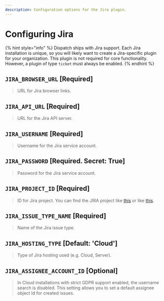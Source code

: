 ```yaml
---
description: Configuration options for the Jira plugin.
---
```


# Configuring Jira

{% hint style="info" %}
Dispatch ships with Jira support. Each Jira installation is unique, so you will likely want to create a Jira-specific plugin for your organization. This plugin is not required for core functionality. However, a plugin of type `ticket` must always be enabled.
{% endhint %}

## `JIRA_BROWSER_URL` \[Required\]

> URL for Jira browser links.

## `JIRA_API_URL` \[Required\]

> URL for the Jira API server.

## `JIRA_USERNAME` \[Required\]

> Username for the Jira service account.

## `JIRA_PASSWORD` \[Required. Secret: True\]

> Password for the Jira service account.

## `JIRA_PROJECT_ID` \[Required\]

> ID for Jira project. You can find the JIRA project like [this](https://community.atlassian.com/t5/Jira-questions/JIRA-Project-ID/qaq-p/193094) or like [this](https://confluence.atlassian.com/jirakb/how-to-get-project-id-from-the-jira-user-interface-827341414.html).

## `JIRA_ISSUE_TYPE_NAME` \[Required\]

> Name of the Jira issue type.

## `JIRA_HOSTING_TYPE` \[Default: 'Cloud'\]

> Type of Jira hosting used (e.g. Cloud, Server).

## `JIRA_ASSIGNEE_ACCOUNT_ID` \[Optional\]

> In Cloud installations with strict GDPR support enabled, the username search is disabled.  This setting allows you to set a default assignee object Id for created issues.
